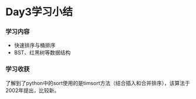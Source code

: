 # Day3学习小结

### 学习内容

- 快速排序与桶排序
- BST、红黑树等数据结构



### 学习收获

了解到了python中的sort使用的是timsort方法（结合插入和合并排序），该算法于2002年提出，比较新。

